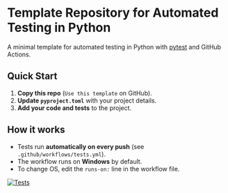 # Template Repository for Automated Testing in Python

A minimal template for automated testing in Python with [pytest](https://pytest.org) and GitHub Actions.

## Quick Start

1. **Copy this repo** (`Use this template` on GitHub).
2. **Update `pyproject.toml`** with your project details.
3. **Add your code and tests** to the project.

## How it works

- Tests run **automatically on every push** (see `.github/workflows/tests.yml`).
- The workflow runs on **Windows** by default.
- To change OS, edit the `runs-on:` line in the workflow file.

[![Tests](https://github.com/filipkristoferssonVTI/automated_testing/actions/workflows/tests.yml/badge.svg)](https://github.com/filipkristoferssonVTI/automated_testing/actions/workflows/tests.yml)
